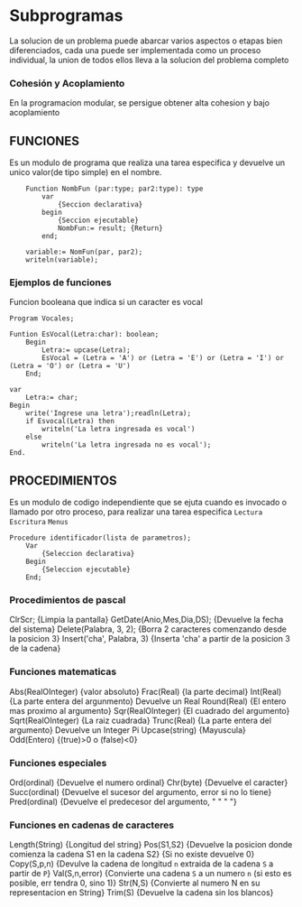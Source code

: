 # Subprogramas
La solucion de un problema puede abarcar varios aspectos o etapas bien diferenciados, cada una puede ser implementada como un proceso individual, la union de todos ellos lleva a la solucion del problema completo

### Cohesión y Acoplamiento
En la programacion modular, se persigue obtener alta cohesion y bajo acoplamiento

## FUNCIONES
Es un modulo de programa que realiza una tarea especifica y devuelve un unico valor(de tipo simple) en el nombre.

        Function NombFun (par:type; par2:type): type
            var
                {Seccion declarativa}
            begin
                {Seccion ejecutable}
                NombFun:= result; {Return}
            end;

        variable:= NomFun(par, par2);
        writeln(variable);

### Ejemplos de funciones

Funcion booleana que indica si un caracter es vocal
    
    Program Vocales;

    Funtion EsVocal(Letra:char): boolean;
        Begin
            Letra:= upcase(Letra);
            EsVocal = (Letra = 'A') or (Letra = 'E') or (Letra = 'I') or (Letra = 'O') or (Letra = 'U')
        End;

    var
        Letra:= char;
    Begin
        write('Ingrese una letra');readln(Letra);
        if Esvocal(Letra) then
            writeln('La letra ingresada es vocal')
        else
            writeln('La letra ingresada no es vocal');
    End.

## PROCEDIMIENTOS
Es un modulo de codigo independiente que se ejuta cuando es invocado o llamado por otro proceso, para realizar una tarea especifica `Lectura` `Escritura` `Menus`

    Procedure identificador(lista de parametros);
        Var
            {Seleccion declarativa}
        Begin
            {Seleccion ejecutable}
        End;

### Procedimientos de pascal 
ClrScr; {Limpia la pantalla}
GetDate(Anio,Mes,Dia,DS); {Devuelve la fecha del sistema}
Delete(Palabra, 3, 2); {Borra 2 caracteres comenzando desde la posicion 3}
Insert('cha', Palabra, 3) {Inserta 'cha' a partir de la posicion 3 de la cadena}


### Funciones matematicas
Abs(RealOInteger) {valor absoluto}
Frac(Real) {la parte decimal}
Int(Real) {La parte entera del argunmento} Devuelve un Real
Round(Real) {El entero mas proximo al argumento}
Sqr(RealOInteger) {El cuadrado del argumento}
Sqrt(RealOInteger) {La raiz cuadrada}
Trunc(Real) {La parte entera del argumento} Devuelve un Integer
Pi
Upcase(string) {Mayuscula}
Odd(Entero) {(true)>0 o (false)<0}

### Funciones especiales
Ord(ordinal) {Devuelve el numero ordinal}
Chr(byte) {Devuelve el caracter}
Succ(ordinal) {Devuelve el sucesor del argumento, error si no lo tiene}
Pred(ordinal) {Devuelve el predecesor del argumento, " " " "}

### Funciones en cadenas de caracteres
Length(String) {Longitud del string}
Pos(S1,S2) {Devuelve la posicion donde comienza la cadena S1 en la cadena S2} {Si no existe devuelve 0}
Copy(S,p,n) {Devulve la cadena de longitud `n` extraida de la cadena `S` a partir de `P`}
Val(S,n,error) {Convierte una cadena `S` a un numero `n` (si esto es posible, err tendra 0, sino 1)}
Str(N,S) {Convierte al numero N en su representacion en String}
Trim(S) {Devuelve la cadena sin los blancos}